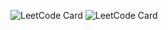 ![LeetCode Card](https://leetcard.jacoblin.cool/antim_pal?theme=unicorn&font=Sora&ext=activity)
<img src="https://leetcard.jacoblin.cool/antim_pal?theme=unicorn&font=Sora&ext=activity" alt="LeetCode Card">



